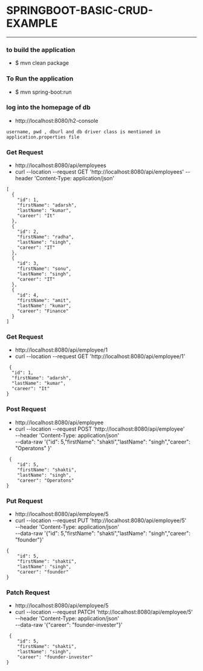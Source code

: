 # SPRINGBOOT-BASIC-CRUD-EXAMPLE

---

### to build the application
* $ mvn clean package

### To Run the application
* $ mvn spring-boot:run

### log into the homepage of db
* http://localhost:8080/h2-console
```
username, pwd , dburl and db driver class is mentioned in application.properties file
```

### Get Request 
* http://localhost:8080/api/employees
* curl --location --request GET 'http://localhost:8080/api/employees' --header 'Content-Type: application/json' 
```
[
  {
    "id": 1,
    "firstName": "adarsh",
    "lastName": "kumar",
    "career": "It"
  },
  {
    "id": 2,
    "firstName": "radha",
    "lastName": "singh",
    "career": "IT"
  },
  {
    "id": 3,
    "firstName": "sonu",
    "lastName": "singh",
    "career": "IT"
  },
  {
    "id": 4,
    "firstName": "amit",
    "lastName": "kumar",
    "career": "Finance"
  }
]
```


### Get Request
* http://localhost:8080/api/employee/1
* curl --location --request GET 'http://localhost:8080/api/employee/1' 
``` 
 {
  "id": 1,
  "firstName": "adarsh",
  "lastName": "kumar",
  "career": "It"
}
```

### Post Request 
* http://localhost:8080/api/employee
* curl --location --request POST 'http://localhost:8080/api/employee' \
  --header 'Content-Type: application/json' \
  --data-raw '{"id": 5,"firstName": "shakti","lastName": "singh","career": "Operatons" }'
``` 
 {
    "id": 5,
    "firstName": "shakti",
    "lastName": "singh",
    "career": "Operatons"
}
```

### Put Request 
* http://localhost:8080/api/employee/5
* curl --location --request PUT 'http://localhost:8080/api/employee/5' \
  --header 'Content-Type: application/json' \
  --data-raw '{"id": 5,"firstName": "shakti","lastName": "singh","career": "founder"}'
```
{
    "id": 5,
    "firstName": "shakti",
    "lastName": "singh",
    "career": "founder"
}
```

### Patch Request
* http://localhost:8080/api/employee/5
* curl --location --request PATCH 'http://localhost:8080/api/employee/5' \
  --header 'Content-Type: application/json' \
  --data-raw '{"career": "founder-invester"}'
``` 
 {
    "id": 5,
    "firstName": "shakti",
    "lastName": "singh",
    "career": "founder-invester"
}
```